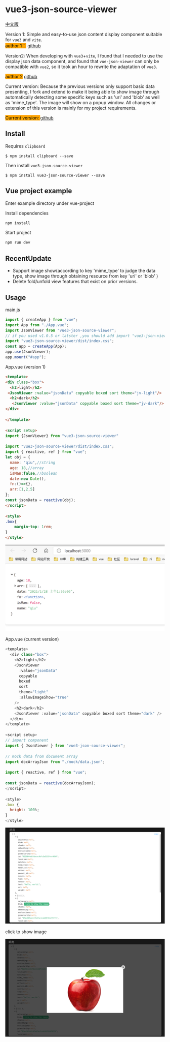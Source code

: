 # vue3-json-source-viewer

[中文版](readme_cn.md)

Version 1: Simple and easy-to-use json content display component suitable for `vue3` and `vite`.  
<mark style="background-color: orange">author 1：</mark> [github](https://github.com/chenfengjw163/vue-json-viewer)

Version2: When developing with `vue3`+`vite`, I found that I needed to use the display json data component, and found that `vue-json-viewer` can only be compatible with `vue2`, so it took an hour to rewrite the adaptation of `vue3`.  

<mark style="background-color: orange">author 2</mark> [github](https://github.com/qiuquanwu/vue3-json-viewer)  

Current version: Because the previous versions only support basic data presenting, I fork and extend to make it being able to show image through automatically detecting some specific keys such as 'uri' and 'blob' as well as 'mime_type'. The image will show on a popup window. All changes or extension of this version is mainly for my project requirements.  

<mark style="background-color: orange">Current version: </mark> [github](https://github.com/SmartCodeDavid/vue3-json-viewer)

## Install

Requires `clipboard`

```
$ npm install clipboard --save
```

Then install `vue3-json-source-viewer`

```
$ npm install vue3-json-source-viewer --save
```

## Vue project example  
Enter example directory under vue-project

Install dependencies
``` bash
npm install
```

Start project
``` bash
npm run dev
```

## RecentUpdate
- Support image show(according to key 'mime_type' to judge the data type, show image through obtaining resource from key 'uri' or 'blob' )
- Delete fold/unfold view features that exist on prior versions.

## Usage

main.js

```js
import { createApp } from "vue";
import App from "./App.vue";
import JsonViewer from "vue3-json-source-viewer";
// if you used v1.0.5 or latster ,you should add import "vue3-json-viewer/dist/index.css"
import "vue3-json-source-viewer/dist/index.css";
const app = createApp(App);
app.use(JsonViewer);
app.mount("#app");
```

App.vue (version 1)

``` html
<template>
<div class="box">
  <h2>light</h2>
 <JsonViewer :value="jsonData" copyable boxed sort theme="jv-light"/>
  <h2>dark</h2>
   <JsonViewer :value="jsonData" copyable boxed sort theme="jv-dark"/>
</div>
 
</template>

<script setup>
import {JsonViewer} from "vue3-json-source-viewer"

import "vue3-json-source-viewer/dist/index.css";
import { reactive, ref } from "vue";
let obj = {
  name: "qiu",//string
  age: 18,//array
  isMan:false,//boolean
  date:new Date(),
  fn:()=>{},
  arr:[1,2,5]
};
const jsonData = reactive(obj);
</script>

<style>
.box{
    margin-top: 1rem;
}
</style>

```

![](./img/demo.png) 

App.vue (current version)
``` js
<template>
  <div class="box">
    <h2>light</h2>
    <JsonViewer
      :value="jsonData"
      copyable
      boxed
      sort
      theme="light"
      :allowImageShow="true"
    />
    <h2>dark</h2>
    <JsonViewer :value="jsonData" copyable boxed sort theme="dark" />
  </div>
</template>

<script setup>
// import component
import { JsonViewer } from "vue3-json-source-viewer";

// mock data from document array
import docArrayJson from "./mock/data.json";

import { reactive, ref } from "vue";

const jsonData = reactive(docArrayJson);
</script>

<style>
.box {
  height: 100%;
}
</style>

```

![](./img/demo2.png)  

click to show image

![](./img/demo3.png)